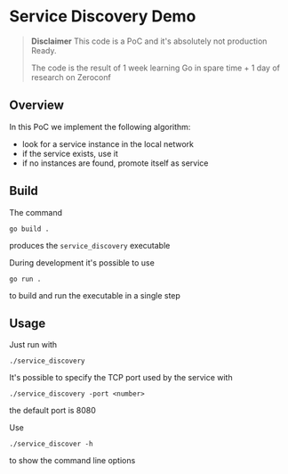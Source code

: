 # Service Discovery Demo

> **Disclaimer** This code is a PoC and it's absolutely not production Ready.
> 
> The code is the result of 1 week learning Go in spare time + 1 day of research on Zeroconf
## Overview

In this PoC we implement the following algorithm:

- look for a service instance in the local network
- if the service exists, use it
- if no instances are found, promote itself as service

## Build
The command
```shell
go build .
```
produces the `service_discovery` executable

During development it's possible to use
```
go run .
```
to build and run the executable in a single step

## Usage
Just run with 
```
./service_discovery
```

It's possible to specify the TCP port used by the service with
```
./service_discovery -port <number>
```
the default port is 8080

Use 
```
./service_discover -h
```

to show the command line options

